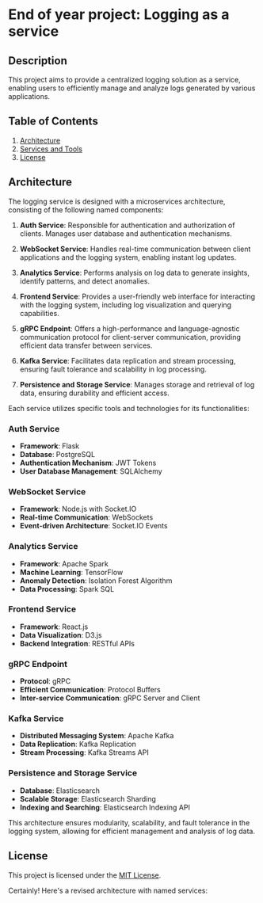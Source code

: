 # End of year project: Logging as a service

## Description

This project aims to provide a centralized logging solution as a service, enabling users to efficiently manage and analyze logs generated by various applications.

## Table of Contents

1. [Architecture](#architecture)
2. [Services and Tools](#services-and-tools)
3. [License](#license)

## Architecture

The logging service is designed with a microservices architecture, consisting of the following named components:

1. **Auth Service**: Responsible for authentication and authorization of clients. Manages user database and authentication mechanisms.

2. **WebSocket Service**: Handles real-time communication between client applications and the logging system, enabling instant log updates.

3. **Analytics Service**: Performs analysis on log data to generate insights, identify patterns, and detect anomalies.

4. **Frontend Service**: Provides a user-friendly web interface for interacting with the logging system, including log visualization and querying capabilities.

5. **gRPC Endpoint**: Offers a high-performance and language-agnostic communication protocol for client-server communication, providing efficient data transfer between services.

6. **Kafka Service**: Facilitates data replication and stream processing, ensuring fault tolerance and scalability in log processing.

7. **Persistence and Storage Service**: Manages storage and retrieval of log data, ensuring durability and efficient access.

Each service utilizes specific tools and technologies for its functionalities:

### Auth Service

- **Framework**: Flask
- **Database**: PostgreSQL
- **Authentication Mechanism**: JWT Tokens
- **User Database Management**: SQLAlchemy

### WebSocket Service

- **Framework**: Node.js with Socket.IO
- **Real-time Communication**: WebSockets
- **Event-driven Architecture**: Socket.IO Events

### Analytics Service

- **Framework**: Apache Spark
- **Machine Learning**: TensorFlow
- **Anomaly Detection**: Isolation Forest Algorithm
- **Data Processing**: Spark SQL

### Frontend Service

- **Framework**: React.js
- **Data Visualization**: D3.js
- **Backend Integration**: RESTful APIs

### gRPC Endpoint

- **Protocol**: gRPC
- **Efficient Communication**: Protocol Buffers
- **Inter-service Communication**: gRPC Server and Client

### Kafka Service

- **Distributed Messaging System**: Apache Kafka
- **Data Replication**: Kafka Replication
- **Stream Processing**: Kafka Streams API

### Persistence and Storage Service

- **Database**: Elasticsearch
- **Scalable Storage**: Elasticsearch Sharding
- **Indexing and Searching**: Elasticsearch Indexing API

This architecture ensures modularity, scalability, and fault tolerance in the logging system, allowing for efficient management and analysis of log data.

## License

This project is licensed under the [MIT License](LICENSE).

Certainly! Here's a revised architecture with named services:

